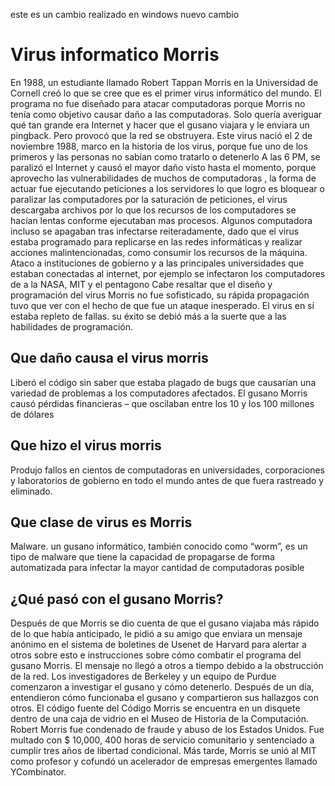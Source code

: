 este es un cambio realizado en windows
nuevo cambio

# Virus informatico Morris
En 1988, un estudiante llamado Robert Tappan Morris en la Universidad de Cornell creó lo que se cree que es el primer virus informático del mundo.
El programa no fue diseñado para atacar computadoras porque Morris no tenía como objetivo causar daño a las computadoras. Solo quería averiguar qué tan grande era Internet y hacer que el gusano viajara y le enviara un pingback. Pero provocó que la red se obstruyera.
Este virus nació el 2 de noviembre 1988, marco en la historia de los virus, porque fue uno de los primeros y las personas no sabían como tratarlo o detenerlo
 A las 6 PM, se paralizó el Internet y causó el mayor daño  visto hasta el momento, porque aprovecho las vulnerabilidades de muchos de computadoras , la forma de actuar fue ejecutando peticiones a los servidores lo que logro es bloquear o paralizar las computadores por la saturación de peticiones, el virus descargaba archivos por lo que los recursos de los computadores se hacían lentas conforme ejecutaban mas procesos.
Algunos computadora incluso se apagaban tras infectarse reiteradamente, dado que el virus  estaba programado para replicarse en las redes informáticas y realizar acciones malintencionadas, como consumir los recursos de la máquina.
Ataco a instituciones de gobierno y a las principales universidades que estaban conectadas al internet, por ejemplo se infectaron los computadores de a la NASA, MIT y el pentagono
Cabe resaltar que el diseño y programación del virus Morris no fue sofisticado, su rápida propagación tuvo que ver con el hecho de que fue un ataque inesperado. El virus en sí estaba repleto de fallas. su éxito se debió más a la suerte que a las habilidades de programación.

## Que daño causa el virus morris
Liberó el código sin saber que estaba plagado de bugs que causarían una variedad de problemas a los computadores afectados. El gusano Morris causó pérdidas financieras – que oscilaban entre los 10 y los 100 millones de dólares

## Que hizo el virus morris
Produjo fallos en cientos de computadoras en universidades, corporaciones y laboratorios de gobierno en todo el mundo antes de que fuera rastreado y eliminado.

## Que clase de virus es Morris
Malware. un gusano informático, también conocido como “worm”, es un tipo de malware que tiene la capacidad de propagarse de forma automatizada para infectar la mayor cantidad de computadoras posible


## ¿Qué pasó con el gusano Morris?
Después de que Morris se dio cuenta de que el gusano viajaba más rápido de lo que había anticipado, le pidió a su amigo que enviara un mensaje anónimo en el sistema de boletines de Usenet de Harvard para alertar a otros sobre esto e instrucciones sobre cómo combatir el programa del gusano Morris. 
El mensaje no llegó a otros a tiempo debido a la obstrucción de la red.
Los investigadores de Berkeley y un equipo de Purdue comenzaron a investigar el gusano y cómo detenerlo. Después de un día, entendieron cómo funcionaba el gusano y compartieron sus hallazgos con otros.
El código fuente del Código Morris se encuentra en un disquete dentro de una caja de vidrio en el Museo de Historia de la Computación.
Robert Morris fue condenado de fraude y abuso de los Estados Unidos. Fue multado con $ 10,000, 400 horas de servicio comunitario y sentenciado a cumplir tres años de libertad condicional. Más tarde, Morris se unió al MIT como profesor y cofundó un acelerador de empresas emergentes llamado YCombinator.
